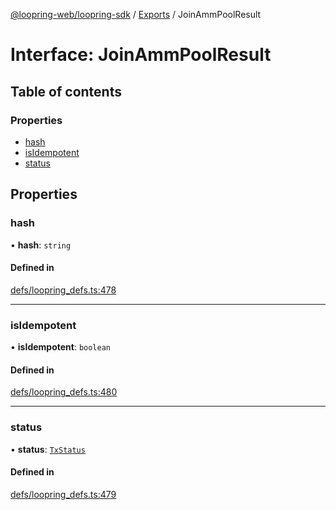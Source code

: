 [@loopring-web/loopring-sdk](../README.md) / [Exports](../modules.md) / JoinAmmPoolResult

# Interface: JoinAmmPoolResult

## Table of contents

### Properties

- [hash](JoinAmmPoolResult.md#hash)
- [isIdempotent](JoinAmmPoolResult.md#isidempotent)
- [status](JoinAmmPoolResult.md#status)

## Properties

### hash

• **hash**: `string`

#### Defined in

[defs/loopring_defs.ts:478](https://github.com/Loopring/loopring_sdk/blob/c031084/src/defs/loopring_defs.ts#L478)

___

### isIdempotent

• **isIdempotent**: `boolean`

#### Defined in

[defs/loopring_defs.ts:480](https://github.com/Loopring/loopring_sdk/blob/c031084/src/defs/loopring_defs.ts#L480)

___

### status

• **status**: [`TxStatus`](../enums/TxStatus.md)

#### Defined in

[defs/loopring_defs.ts:479](https://github.com/Loopring/loopring_sdk/blob/c031084/src/defs/loopring_defs.ts#L479)
